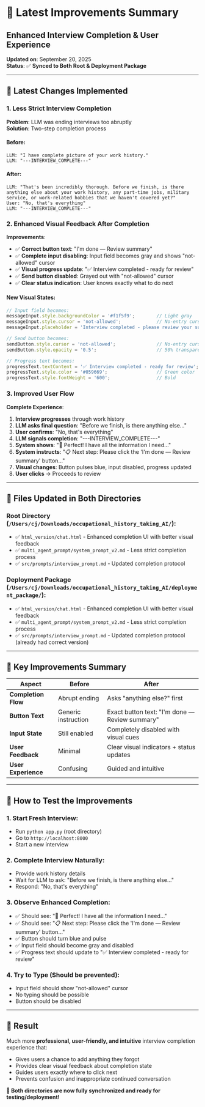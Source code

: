 # 🎯 Latest Improvements Summary
## Enhanced Interview Completion & User Experience

**Updated on**: September 20, 2025  
**Status**: ✅ **Synced to Both Root & Deployment Package**

---

## 🚀 **Latest Changes Implemented**

### 1. **Less Strict Interview Completion**
**Problem**: LLM was ending interviews too abruptly  
**Solution**: Two-step completion process

#### **Before**:
```
LLM: "I have complete picture of your work history."
LLM: "---INTERVIEW_COMPLETE---"
```

#### **After**:
```
LLM: "That's been incredibly thorough. Before we finish, is there anything else about your work history, any part-time jobs, military service, or work-related hobbies that we haven't covered yet?"
User: "No, that's everything" 
LLM: "---INTERVIEW_COMPLETE---"
```

### 2. **Enhanced Visual Feedback After Completion**
**Improvements**:
- ✅ **Correct button text**: "I'm done — Review summary" 
- ✅ **Complete input disabling**: Input field becomes gray and shows "not-allowed" cursor
- ✅ **Visual progress update**: "✅ Interview completed - ready for review"
- ✅ **Send button disabled**: Grayed out with "not-allowed" cursor
- ✅ **Clear status indication**: User knows exactly what to do next

#### **New Visual States**:
```javascript
// Input field becomes:
messageInput.style.backgroundColor = '#f1f5f9';        // Light gray
messageInput.style.cursor = 'not-allowed';             // No-entry cursor
messageInput.placeholder = 'Interview completed - please review your summary below!';

// Send button becomes:
sendButton.style.cursor = 'not-allowed';               // No-entry cursor  
sendButton.style.opacity = '0.5';                      // 50% transparent

// Progress text becomes:
progressText.textContent = '✅ Interview completed - ready for review';
progressText.style.color = '#059669';                  // Green color
progressText.style.fontWeight = '600';                 // Bold
```

### 3. **Improved User Flow**
**Complete Experience**:
1. **Interview progresses** through work history
2. **LLM asks final question**: "Before we finish, is there anything else..."
3. **User confirms**: "No, that's everything"
4. **LLM signals completion**: "---INTERVIEW_COMPLETE---"
5. **System shows**: "🎉 Perfect! I have all the information I need..."
6. **System instructs**: "📋 Next step: Please click the 'I'm done — Review summary' button..."
7. **Visual changes**: Button pulses blue, input disabled, progress updated
8. **User clicks** → Proceeds to review

---

## 📁 **Files Updated in Both Directories**

### **Root Directory** (`/Users/cj/Downloads/occupational_history_taking_AI/`):
- ✅ `html_version/chat.html` - Enhanced completion UI with better visual feedback
- ✅ `multi_agent_prompt/system_prompt_v2.md` - Less strict completion process
- ✅ `src/prompts/interview_prompt.md` - Updated completion protocol

### **Deployment Package** (`/Users/cj/Downloads/occupational_history_taking_AI/deployment_package/`):
- ✅ `html_version/chat.html` - Enhanced completion UI with better visual feedback  
- ✅ `multi_agent_prompt/system_prompt_v2.md` - Less strict completion process
- ✅ `src/prompts/interview_prompt.md` - Updated completion protocol (already had correct version)

---

## 🎯 **Key Improvements Summary**

| Aspect | Before | After |
|--------|--------|-------|
| **Completion Flow** | Abrupt ending | Asks "anything else?" first |
| **Button Text** | Generic instruction | Exact button text: "I'm done — Review summary" |
| **Input State** | Still enabled | Completely disabled with visual cues |
| **User Feedback** | Minimal | Clear visual indicators + status updates |
| **User Experience** | Confusing | Guided and intuitive |

---

## 🧪 **How to Test the Improvements**

### **1. Start Fresh Interview**:
- Run `python app.py` (root directory)
- Go to `http://localhost:8000`
- Start a new interview

### **2. Complete Interview Naturally**:
- Provide work history details
- Wait for LLM to ask: "Before we finish, is there anything else..."
- Respond: "No, that's everything"

### **3. Observe Enhanced Completion**:
- ✅ Should see: "🎉 Perfect! I have all the information I need..."
- ✅ Should see: "📋 Next step: Please click the 'I'm done — Review summary' button..."
- ✅ Button should turn blue and pulse
- ✅ Input field should become gray and disabled
- ✅ Progress text should update to "✅ Interview completed - ready for review"

### **4. Try to Type** (Should be prevented):
- Input field should show "not-allowed" cursor
- No typing should be possible
- Button should be disabled

---

## 🎉 **Result**

Much more **professional, user-friendly, and intuitive** interview completion experience that:
- Gives users a chance to add anything they forgot
- Provides clear visual feedback about completion state
- Guides users exactly where to click next
- Prevents confusion and inappropriate continued conversation

**🚀 Both directories are now fully synchronized and ready for testing/deployment!**
